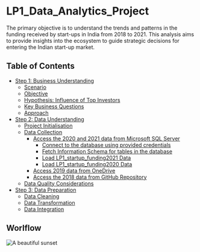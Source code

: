 # LP1_Data_Analytics_Project
The primary objective is to understand the trends and patterns in the funding received by start-ups in India from 2018 to 2021. This analysis aims to provide insights into the ecosystem to guide strategic decisions for entering the Indian start-up market.

## Table of Contents
<!-- TOC -->

- [Step 1: Business Understanding](#step-1-business-understanding)
  - [Scenario](#scenario)
  - [Objective](#objective)
  - [Hypothesis: Influence of Top Investors](#hypothesis-influence-of-top-investors)
  - [Key Business Questions](#key-business-questions)
  - [Approach](#approach)
- [Step 2: Data Understanding](#step-2-data-understanding)
  - [Project Initialisation](#project-initialisation)
  - [Data Collection](#data-collection)
    - [Access the 2020 and 2021 data from Microsoft SQL Server](#access-the-2020-and-2021-data-from-microsoft-sql-server)
      - [Connect to the database using provided credentials](#connect-to-the-database-using-provided-credentials)
      - [Fetch Information Schema for tables in the database](#fetch-information-schema-for-tables-in-the-database)
      - [Load LP1\_startup\_funding2021 Data](#load-lp1_startup_funding2021-data)
      - [Load LP1\_startup\_funding2020 Data](#load-lp1_startup_funding2020-data)
    - [Access 2019 data from OneDrive](#access-2019-data-from-onedrive)
    - [Access the 2018 data from GitHub Repository](#access-the-2018-data-from-github-repository)
  - [Data Quality Considerations](#data-quality-considerations)
- [Step 3: Data Preparation](#step-3-data-preparation)
  - [Data Cleaning](#data-cleaning)
  - [Data Transformation](#data-transformation)
  - [Data Integration](#data-integration)

<!-- /TOC -->

## Worlflow
![A beautiful sunset](https://example.com/sunset.jpg "Sunset at the beach")
